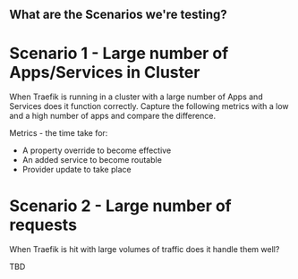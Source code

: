 ## What are the Scenarios we're testing?

# Scenario 1 - Large number of Apps/Services in Cluster

When Traefik is running in a cluster with a large number of Apps and Services does it function correctly. Capture the following metrics with a low and a high number of apps and compare the difference.  

Metrics - the time take for:
- A property override to become effective 
- An added service to become routable
- Provider update to take place

# Scenario 2 - Large number of requests 

When Traefik is hit with large volumes of traffic does it handle them well?

TBD